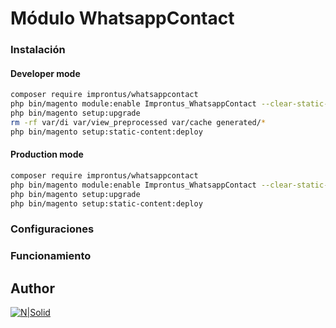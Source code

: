 # Módulo WhatsappContact

### Instalación
#### Developer mode
```sh
composer require improntus/whatsappcontact
php bin/magento module:enable Improntus_WhatsappContact --clear-static-content
php bin/magento setup:upgrade
rm -rf var/di var/view_preprocessed var/cache generated/*
php bin/magento setup:static-content:deploy
```

#### Production mode
```sh
composer require improntus/whatsappcontact
php bin/magento module:enable Improntus_WhatsappContact --clear-static-content
php bin/magento setup:upgrade
php bin/magento setup:static-content:deploy
```

### Configuraciones

### Funcionamiento

## Author

[![N|Solid](https://improntus.com/wp-content/uploads/2022/05/Logo-Site.png)](https://www.improntus.com)